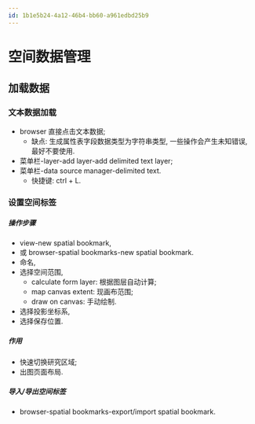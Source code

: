 ```yaml
---
id: 1b1e5b24-4a12-46b4-bb60-a961edbd25b9
---
```

# 空间数据管理

## 加载数据

### 文本数据加载

- browser 直接点击文本数据;
  - 缺点: 生成属性表字段数据类型为字符串类型, 一些操作会产生未知错误, 最好不要使用.
- 菜单栏-layer-add layer-add delimited text layer;
- 菜单栏-data source manager-delimited text.
  - 快捷键: ctrl + L.

### 设置空间标签

##### 操作步骤

- view-new spatial bookmark,
- 或 browser-spatial bookmarks-new spatial bookmark.
- 命名,
- 选择空间范围,
  - calculate form layer: 根据图层自动计算;
  - map canvas extent: 现画布范围;
  - draw on canvas: 手动绘制.
- 选择投影坐标系,
- 选择保存位置.

##### 作用

- 快速切换研究区域;
- 出图页面布局.

##### 导入/导出空间标签

- browser-spatial bookmarks-export/import spatial bookmark.
